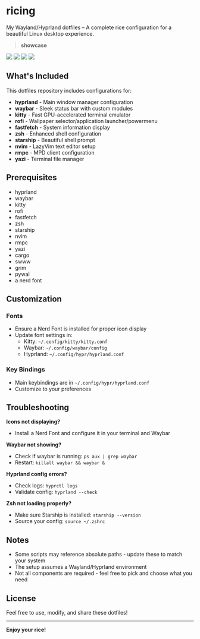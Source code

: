 # ricing

My Wayland/Hyprland dotfiles – A complete rice configuration for a beautiful Linux desktop experience.

> **showcase**

![](https://github.com/commended/ricing/blob/main/misc/showcase/windows.png)
![](https://github.com/commended/ricing/blob/main/misc/showcase/nvim.png)
![](https://github.com/commended/ricing/blob/main/misc/showcase/walls.png)
![](https://github.com/commended/ricing/blob/main/misc/showcase/browser.png)

## What's Included

This dotfiles repository includes configurations for:

- **hyprland** - Main window manager configuration
- **waybar** - Sleek status bar with custom modules
- **kitty** - Fast GPU-accelerated terminal emulator
- **rofi** - Wallpaper selector/application launcher/powermenu
- **fastfetch** - System information display
- **zsh** - Enhanced shell configuration
- **starship** - Beautiful shell prompt
- **nvim** - LazyVim text editor setup
- **rmpc** - MPD client configuration
- **yazi** - Terminal file manager

## Prerequisites

- hyprland
- waybar
- kitty
- rofi
- fastfetch
- zsh
- starship
- nvim
- rmpc
- yazi
- cargo
- swww
- grim
- pywal
- a nerd font

## Customization


### Fonts
- Ensure a Nerd Font is installed for proper icon display
- Update font settings in:
  - Kitty: `~/.config/kitty/kitty.conf`
  - Waybar: `~/.config/waybar/config`
  - Hyprland: `~/.config/hypr/hyprland.conf`

### Key Bindings
- Main keybindings are in `~/.config/hypr/hyprland.conf`
- Customize to your preferences

## Troubleshooting

**Icons not displaying?**
- Install a Nerd Font and configure it in your terminal and Waybar

**Waybar not showing?**
- Check if waybar is running: `ps aux | grep waybar`
- Restart: `killall waybar && waybar &`

**Hyprland config errors?**
- Check logs: `hyprctl logs`
- Validate config: `hyprland --check`

**Zsh not loading properly?**
- Make sure Starship is installed: `starship --version`
- Source your config: `source ~/.zshrc`

## Notes

- Some scripts may reference absolute paths - update these to match your system
- The setup assumes a Wayland/Hyprland environment
- Not all components are required - feel free to pick and choose what you need

## License

Feel free to use, modify, and share these dotfiles!

---

**Enjoy your rice!**
